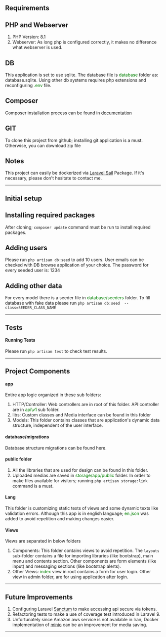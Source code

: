 ## Requirements
## PHP and Webserver
1. PHP Version: 8.1
2. Webserver: As long php is configured correctly, it makes no difference what webserver is used.
## DB
This application is set to use sqlite. The database file is <span style="color: green">database</span> folder as: database.sqlite. Using other db systems requires php extensions and reconfiguring <span style="color: green">.env</span> file.
## Composer
Composer installation process can be found in [documentation](https://getcomposer.org/download/)
## GIT
To clone this project from github; installing git application is a must. Otherwise, you can download zip file 
## Notes
This project can easily be dockerized via [Laravel Sail](https://laravel.com/docs/9.x/sail) Package. If it's necessary, please don't hesitate to contact me.
***
## Initial setup
## Installing required packages
After cloning; `composer update` command must be run to install required packages.
## Adding users
Please run `php artisan db:seed` to add 10 users. User emails can be checked with DB browse application of your choice. The password for every seeded user is: 1234
## Adding other data
For every model there is a seeder file in <span style="color: green">database/seeders</span> folder. To fill database with fake data please run `php artisan db:seed  --class=SEEDER_CLASS_NAME`
***
## Tests
#### Running Tests
Please run `php artisan test` to check test results.
***
## Project Components
#### app
Entire app logic organized in these sub folders:
1. HTTP/Controller: Web controllers are in root of this folder. API controller are in <span style="color: green">api\v1</span> sub folder.
2. libs: Custom classes and Media interface can be found in this folder 
3. Models: This folder contains classes that are application's dynamic data structure, independent of the user interface.
#### database/migrations
Database structure migrations can be found here.  
#### public folder
1. All the libraries that are used for design can be found in this folder.
2. Uploaded medias are saved in <span style="color: green">storage/app/public</span> folder. In order to make files available for visitors; running `php artisan storage:link` command is a must.
#### Lang
This folder is customizing static texts of views and some dynamic texts like validation errors. Although this app is in english language; <span style="color: green">en.json</span> was added to avoid repetition and making changes easier.
#### Views
Views are separated in below folders
1. Components: This folder contains views to avoid repetition. The `layouts` sub-folder contains a file for importing libraries (like bootstrap), main menu and contents section. Other components are form elements (like input) and messaging sections (like bootstrap alerts).
2. Other Views: <span style="color: green">index</span> view in root contains a form for user login. Other view in admin folder, are for using application after login.
***
## Future Improvements
1. Configuring Laravel [Sanctum](https://laravel.com/docs/9.x/sanctum) to make accessing api secure via tokens.
2. Refactoring tests to make a use of coverage test introduced in Laravel 9.
3. Unfortunately since Amazon aws service is not available in Iran, Docker implementation of [minio](https://hub.docker.com/r/minio/minio/) can be an improvement for media saving.
***
